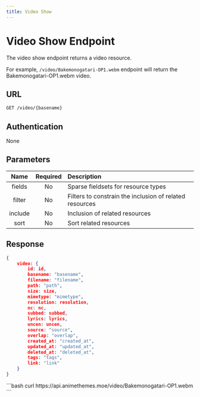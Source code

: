 ```yaml
---
title: Video Show
---
```


<Block>

# Video Show Endpoint

The video show endpoint returns a video resource.

For example, `/video/Bakemonogatari-OP1.webm` endpoint will return the Bakemonogatari-OP1.webm video.

## URL

```sh
GET /video/{basename}
```

## Authentication

None

## Parameters

| Name    | Required | Description                                             |
| :-----: | :------: | :------------------------------------------------------ |
| fields  | No       | Sparse fieldsets for resource types                     |
| filter  | No       | Filters to constrain the inclusion of related resources |
| include | No       | Inclusion of related resources                          |
| sort    | No       | Sort related resources                                  |

## Response

```json
{
    video: {
        id: id,
        basename: "basename",
        filename: "filename",
        path: "path",
        size: size,
        mimetype: "mimetype",
        resolution: resolution,
        nc: nc,
        subbed: subbed,
        lyrics: lyrics,
        uncen: uncen,
        source: "source",
        overlap: "overlap",
        created_at: "created_at",
        updated_at: "updated_at",
        deleted_at: "deleted_at",
        tags: "tags",
        link: "link"
    }
}
```

<Example>

<CURL>
```bash
curl https://api.animethemes.moe/video/Bakemonogatari-OP1.webm
```
</CURL>

</Example>

</Block>